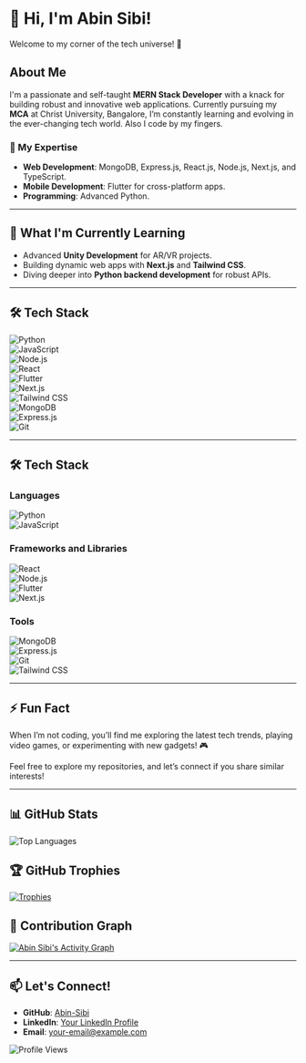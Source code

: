 # 👋 Hi, I'm Abin Sibi!  

Welcome to my corner of the tech universe! 🌟  

## About Me  
I'm a passionate and self-taught **MERN Stack Developer** with a knack for building robust and innovative web applications. Currently pursuing my **MCA** at Christ University, Bangalore, I’m constantly learning and evolving in the ever-changing tech world. Also I code by my fingers.

### 🌟 My Expertise  
- **Web Development**: MongoDB, Express.js, React.js, Node.js, Next.js, and TypeScript.  
- **Mobile Development**: Flutter for cross-platform apps.  
- **Programming**: Advanced Python.  

---


## 🌱 What I'm Currently Learning  
- Advanced **Unity Development** for AR/VR projects.  
- Building dynamic web apps with **Next.js** and **Tailwind CSS**.  
- Diving deeper into **Python backend development** for robust APIs.


---

## 🛠️ Tech Stack
![Python](https://img.shields.io/badge/Python-3776AB?style=for-the-badge&logo=python&logoColor=white)  
![JavaScript](https://img.shields.io/badge/JavaScript-F7DF1E?style=for-the-badge&logo=javascript&logoColor=black)  
![Node.js](https://img.shields.io/badge/Node.js-339933?style=for-the-badge&logo=nodedotjs&logoColor=white)  
![React](https://img.shields.io/badge/React-61DAFB?style=for-the-badge&logo=react&logoColor=black)  
![Flutter](https://img.shields.io/badge/Flutter-02569B?style=for-the-badge&logo=flutter&logoColor=white)  
![Next.js](https://img.shields.io/badge/Next.js-000000?style=for-the-badge&logo=nextdotjs&logoColor=white)  
![Tailwind CSS](https://img.shields.io/badge/Tailwind%20CSS-38B2AC?style=for-the-badge&logo=tailwindcss&logoColor=white)  
![MongoDB](https://img.shields.io/badge/MongoDB-47A248?style=for-the-badge&logo=mongodb&logoColor=white)  
![Express.js](https://img.shields.io/badge/Express.js-000000?style=for-the-badge&logo=express&logoColor=white)  
![Git](https://img.shields.io/badge/Git-F05032?style=for-the-badge&logo=git&logoColor=white)  


---

## 🛠️ Tech Stack

### Languages
![Python](https://img.icons8.com/color/48/000000/python.png)  
![JavaScript](https://img.icons8.com/color/48/000000/javascript.png)

### Frameworks and Libraries
![React](https://img.icons8.com/plasticine/50/000000/react.png)  
![Node.js](https://img.icons8.com/color/48/000000/nodejs.png)  
![Flutter](https://img.icons8.com/color/48/000000/flutter.png)  
![Next.js](https://img.icons8.com/ios-filled/50/000000/nextjs.png)  

### Tools
![MongoDB](https://img.icons8.com/color/48/000000/mongodb.png)  
![Express.js](https://img.icons8.com/ios-filled/50/000000/express-js.png)  
![Git](https://img.icons8.com/color/48/000000/git.png)  
![Tailwind CSS](https://img.icons8.com/color/48/000000/tailwind-css.png)  


---

## ⚡ Fun Fact  
When I’m not coding, you’ll find me exploring the latest tech trends, playing video games, or experimenting with new gadgets! 🎮  

Feel free to explore my repositories, and let’s connect if you share similar interests! 


---

## 📊 GitHub Stats  
![Top Languages](https://github-readme-stats.vercel.app/api/top-langs/?username=Abin-Sibi&layout=compact&theme=radical)

## 🏆 GitHub Trophies  
[![Trophies](https://github-profile-trophy.vercel.app/?username=Abin-Sibi&theme=onestar)](https://github.com/ryo-ma/github-profile-trophy)

## 🚀 Contribution Graph  
[![Abin Sibi's Activity Graph](https://github-readme-activity-graph.vercel.app/graph?username=Abin-Sibi&theme=react-dark)](https://github.com/Ashutosh00710/github-readme-activity-graph)

---

## 📫 Let's Connect!  
- **GitHub**: [Abin-Sibi](https://github.com/Abin-Sibi)  
- **LinkedIn**: [Your LinkedIn Profile](https://www.linkedin.com/in/your-profile)  
- **Email**: [your-email@example.com](mailto:your-email@example.com)  

![Profile Views](https://komarev.com/ghpvc/?username=Abin-Sibi&color=brightgreen)
